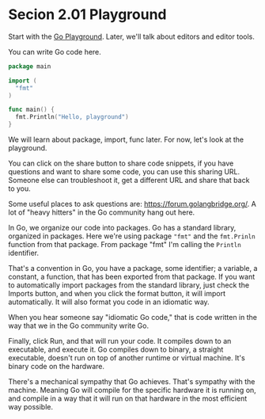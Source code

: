 # Secion 2.01 Playground

Start with the [Go Playground](https://play.golang.org/). Later, we'll talk about editors and editor tools.

You can write Go code here.

```go
package main

import (
  "fmt"
)

func main() {
  fmt.Println("Hello, playground")
}
```
We will learn about package, import, func later. For now, let's look at the playground.

You can click on the share button to share code snippets, if you have questions and want to share some code, you can use this sharing URL. Someone else can troubleshoot it, get a different URL and share that back to you.

Some useful places to ask questions are: https://forum.golangbridge.org/. A lot of "heavy hitters" in the Go community hang out here.

In Go, we organize our code into packages. Go has a standard library, organized in packages. Here we're using package `"fmt"` and the `fmt.Prinln` function from that package. From package "fmt" I'm calling the `Println` identifier.
  
That's a convention in Go, you have a package, some identifier; a variable, a constant, a function, that has been exported from that package. If you want to automatically import packages from the standard library, just check the Imports button, and when you click the format button, it will import automatically. It will also format you code in an idiomatic way.

When you hear someone say "idiomatic Go code," that is code written in the way that we in the Go community write Go.

Finally, click Run, and that will run your code. It compiles down to an executable, and execute it. Go compiles down to binary, a straight executable, doesn't run on top of another runtime or virtual machine. It's binary code on the hardware. 
  
There's a mechanical sympathy that Go achieves. That's sympathy with the machine. Meaning Go will compile for the specific hardware it is running on, and compile in a way that it will run on that hardware in the most efficient way possible.

